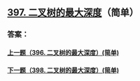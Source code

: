 ## [397. 二叉树的最大深度](https://leetcode-cn.com/problems/merge-two-sorted-lists/)（简单）





### 答案：



#### [上一题（396. 二叉树的最大深度）(简单)](https://github.com/sdwwld/leetCode/blob/master/src/main/java/com/wld/java/leetcode/leetCode0396.md)

#### [下一题（398. 二叉树的最大深度）(简单)](https://github.com/sdwwld/leetCode/blob/master/src/main/java/com/wld/java/leetcode/leetCode0398.md)